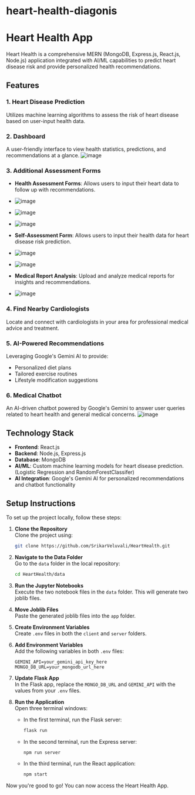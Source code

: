 # heart-health-diagonis
# Heart Health App

Heart Health is a comprehensive MERN (MongoDB, Express.js, React.js, Node.js) application integrated with AI/ML capabilities to predict heart disease risk and provide personalized health recommendations.

## Features

### 1. Heart Disease Prediction
Utilizes machine learning algorithms to assess the risk of heart disease based on user-input health data.

### 2. Dashboard
A user-friendly interface to view health statistics, predictions, and recommendations at a glance.
![image](https://github.com/user-attachments/assets/a1b539b0-4ade-4d5b-9c5b-e9a84d3c5c4f)


### 3. Additional Assessment Forms
- **Health Assessment Forms**: Allows users to input their heart data to follow up with recommendations.
- ![image](https://github.com/user-attachments/assets/842ef18e-df2b-4389-974e-734a7e583f50)
- ![image](https://github.com/user-attachments/assets/d9acea32-81c4-4518-9bd4-938680059180)
- ![image](https://github.com/user-attachments/assets/54c2249e-f909-46b8-8705-f77cbaa9a292)


- **Self-Assessment Form**: Allows users to input their health data for heart disease risk prediction.
- ![image](https://github.com/user-attachments/assets/45a17d7b-aa31-481c-9813-15f0633893de)
- ![image](https://github.com/user-attachments/assets/97d33068-8f2d-4f74-945c-96fc9250f896)

- **Medical Report Analysis**: Upload and analyze medical reports for insights and recommendations.
- ![image](https://github.com/user-attachments/assets/1e0cb980-9c05-4799-933c-2c4e3dbdddfe)

### 4. Find Nearby Cardiologists
Locate and connect with cardiologists in your area for professional medical advice and treatment.

### 5. AI-Powered Recommendations
Leveraging Google's Gemini AI to provide:
- Personalized diet plans
- Tailored exercise routines
- Lifestyle modification suggestions

### 6. Medical Chatbot
An AI-driven chatbot powered by Google's Gemini to answer user queries related to heart health and general medical concerns.
![image](https://github.com/user-attachments/assets/835811a5-1dc5-45b9-8679-03919f15da72)

## Technology Stack

- **Frontend**: React.js
- **Backend**: Node.js, Express.js
- **Database**: MongoDB
- **AI/ML**: Custom machine learning models for heart disease prediction. (Logistic Regression and RandomForestClassifer)
- **AI Integration**: Google's Gemini AI for personalized recommendations and chatbot functionality

## Setup Instructions

To set up the project locally, follow these steps:

1. **Clone the Repository**  
   Clone the project using:
   ```bash
   git clone https://github.com/SrikarVeluvali/HeartHealth.git
   ```

2. **Navigate to the Data Folder**  
   Go to the `data` folder in the local repository:
   ```bash
   cd HeartHealth/data
   ```

3. **Run the Jupyter Notebooks**  
   Execute the two notebook files in the `data` folder. This will generate two joblib files.

4. **Move Joblib Files**  
   Paste the generated joblib files into the `app` folder.

5. **Create Environment Variables**  
   Create `.env` files in both the `client` and `server` folders. 

6. **Add Environment Variables**  
   Add the following variables in both `.env` files:
   ```plaintext
   GEMINI_API=your_gemini_api_key_here
   MONGO_DB_URL=your_mongodb_url_here
   ```

7. **Update Flask App**  
   In the Flask app, replace the `MONGO_DB_URL` and `GEMINI_API` with the values from your `.env` files.

8. **Run the Application**  
   Open three terminal windows:
   - In the first terminal, run the Flask server:
     ```bash
     flask run
     ```
   - In the second terminal, run the Express server:
     ```bash
     npm run server
     ```
   - In the third terminal, run the React application:
     ```bash
     npm start
     ```

Now you're good to go! You can now access the Heart Health App.
